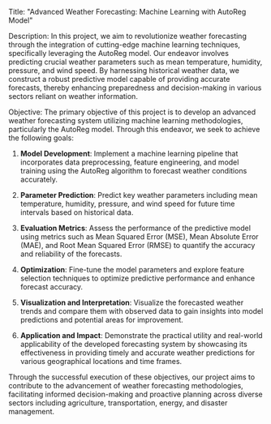 Title: "Advanced Weather Forecasting: Machine Learning with AutoReg Model"

Description:
In this project, we aim to revolutionize weather forecasting through the integration of cutting-edge machine learning techniques, specifically leveraging the AutoReg model. Our endeavor involves predicting crucial weather parameters such as mean temperature, humidity, pressure, and wind speed. By harnessing historical weather data, we construct a robust predictive model capable of providing accurate forecasts, thereby enhancing preparedness and decision-making in various sectors reliant on weather information.

Objective:
The primary objective of this project is to develop an advanced weather forecasting system utilizing machine learning methodologies, particularly the AutoReg model. Through this endeavor, we seek to achieve the following goals:

1. **Model Development**: Implement a machine learning pipeline that incorporates data preprocessing, feature engineering, and model training using the AutoReg algorithm to forecast weather conditions accurately.

2. **Parameter Prediction**: Predict key weather parameters including mean temperature, humidity, pressure, and wind speed for future time intervals based on historical data.

3. **Evaluation Metrics**: Assess the performance of the predictive model using metrics such as Mean Squared Error (MSE), Mean Absolute Error (MAE), and Root Mean Squared Error (RMSE) to quantify the accuracy and reliability of the forecasts.

4. **Optimization**: Fine-tune the model parameters and explore feature selection techniques to optimize predictive performance and enhance forecast accuracy.

5. **Visualization and Interpretation**: Visualize the forecasted weather trends and compare them with observed data to gain insights into model predictions and potential areas for improvement.

6. **Application and Impact**: Demonstrate the practical utility and real-world applicability of the developed forecasting system by showcasing its effectiveness in providing timely and accurate weather predictions for various geographical locations and time frames.

Through the successful execution of these objectives, our project aims to contribute to the advancement of weather forecasting methodologies, facilitating informed decision-making and proactive planning across diverse sectors including agriculture, transportation, energy, and disaster management.
